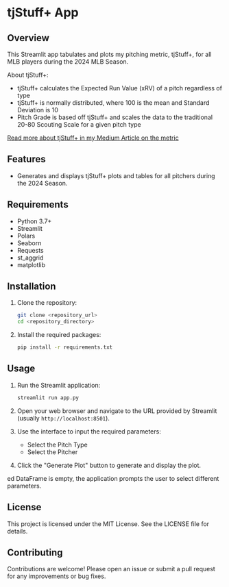 # tjStuff+ App

## Overview

This Streamlit app tabulates and plots my pitching metric, tjStuff+, for all MLB players during the 2024 MLB Season.

About tjStuff+:

- tjStuff+ calculates the Expected Run Value (xRV) of a pitch regardless of type
- tjStuff+ is normally distributed, where 100 is the mean and Standard Deviation is 10
- Pitch Grade is based off tjStuff+ and scales the data to the traditional 20-80 Scouting Scale for a given pitch type

[Read more about tjStuff+ in my Medium Article on the metric](https://medium.com/@thomasjamesnestico/modelling-tjstuff-v3-0-10b48294c7fb)

## Features

- Generates and displays tjStuff+ plots and tables for all pitchers during the 2024 Season.

## Requirements

- Python 3.7+
- Streamlit
- Polars
- Seaborn
- Requests
- st_aggrid
- matplotlib

## Installation

1. Clone the repository:
    ```sh
    git clone <repository_url>
    cd <repository_directory>
    ```

2. Install the required packages:
    ```sh
    pip install -r requirements.txt
    ```

## Usage

1. Run the Streamlit application:
    ```sh
    streamlit run app.py
    ```

2. Open your web browser and navigate to the URL provided by Streamlit (usually `http://localhost:8501`).

3. Use the interface to input the required parameters:
    - Select the Pitch Type
    - Select the Pitcher

4. Click the "Generate Plot" button to generate and display the plot.

ed DataFrame is empty, the application prompts the user to select different parameters.

## License

This project is licensed under the MIT License. See the LICENSE file for details.

## Contributing

Contributions are welcome! Please open an issue or submit a pull request for any improvements or bug fixes.
